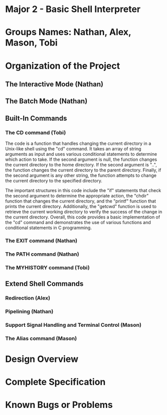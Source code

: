
# Major 2 - Basic Shell Interpreter

# Groups Names: Nathan, Alex, Mason, Tobi

# Organization of the Project

## The Interactive Mode (Nathan)

## The Batch Mode (Nathan) 


## Built-In Commands

### The CD command (Tobi)


The code is a function that handles changing the current directory in a Unix-like shell using the "cd" command. It takes an array of string arguments as input and uses various conditional statements to determine which action to take. If the second argument is null, the function changes the current directory to the home directory. If the second argument is "..", the function changes the current directory to the parent directory. Finally, if the second argument is any other string, the function attempts to change the current directory to the specified directory.


The important structures in this code include the "if" statements that check the second argument to determine the appropriate action, the "chdir" function that changes the current directory, and the "printf" function that prints the current directory. Additionally, the "getcwd" function is used to retrieve the current working directory to verify the success of the change in the current directory. Overall, this code provides a basic implementation of the "cd" command and demonstrates the use of various functions and conditional statements in C programming.


### The EXIT command (Nathan)

### The PATH command (Nathan)

### The MYHISTORY command (Tobi)


## Extend Shell Commands

### Redirection (Alex)

### Pipelining (Nathan)

### Support Signal Handling and Terminal Control (Mason)

### The Alias command (Mason)

# Design Overview

# Complete Specification

# Known Bugs or Problems